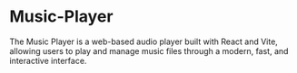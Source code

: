 # Music-Player
The Music Player is a web-based audio player built with React and Vite, allowing users to play and manage music files through a modern, fast, and interactive interface.
